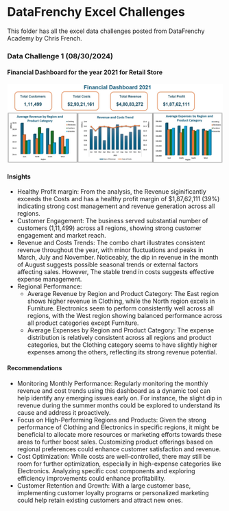 # DataFrenchy Excel Challenges

This folder has all the excel data challenges posted from DataFrenchy Academy by Chris French. 

### Data Challenge 1 (08/30/2024)

#### Financial Dashboard for the year 2021 for Retail Store
![image](https://github.com/Ilackkeya/Excel_Projects/blob/main/DataFrenchyAcademy_Challenges/Dashboard_1.jpg)

#### Insights
- Healthy Profit margin: From the analysis, the Revenue siginificantly exceeds the Costs and has a healthy profit margin of $1,87,62,111 (39%) indicating strong cost management and revenue generation across all regions.
- Customer Engagement: The business served substantial number of customers (1,11,499) across all regions, showing strong customer engagement and market reach.
- Revenue and Costs Trends: The combo chart illustrates consistent revenue throughout the year, with minor fluctuations and peaks in March, July and November. Noticeably, the dip in revenue in the month of August suggests possible seasonal trends or external factors affecting sales. However, The stable trend in costs suggests effective expense management.
- Regional Performance: 
	- Average Revenue by Region and Product Category: The East region shows higher revenue in Clothing, while the North region excels in Furniture. Electronics seem to perform consistently well across all regions, with the West region showing balanced performance across all product categories except Furniture.
	- Average Expenses by Region and Product Category: The expense distribution is relatively consistent across all regions and product categories, but the Clothing category seems to have slightly higher expenses among the others, reflecting its strong revenue potential.

#### Recommendations
- Monitoring Monthly Performance: Regularly monitoring the monthly revenue and cost trends using this dashboard as a dynamic tool can help identify any emerging issues early on. For instance, the slight dip in revenue during the summer months could be explored to understand its cause and address it proactively. 
- Focus on High-Performing Regions and Products: Given the strong performance of Clothing and Electronics in specific regions, it might be beneficial to allocate more resources or marketing efforts towards these areas to further boost sales. Customizing product offerings based on regional preferences could enhance customer satisfaction and revenue.
- Cost Optimization: While costs are well-controlled, there may still be room for further optimization, especially in high-expense categories like Electronics. Analyzing specific cost components and exploring efficiency improvements could enhance profitability.
- Customer Retention and Growth: With a large customer base, implementing customer loyalty programs or personalized marketing could help retain existing customers and attract new ones.
